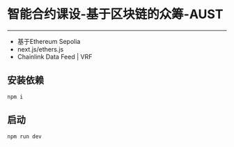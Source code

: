 # 智能合约课设-基于区块链的众筹-AUST
---
* 基于Ethereum Sepolia
* next.js/ethers.js
* Chainlink Data Feed | VRF

## 安装依赖
```
npm i
```
## 启动
```
npm run dev
```
